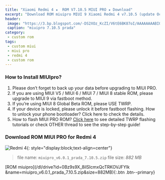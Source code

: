 ```yaml
---
title: "Xiaomi Redmi 4 ★  ROM V7.10.5 MIUI PRO ★ Download"
excerpt: "Download ROM miuipro MIUI 9 Xiaomi Redmi 4 v7.10.5 (update Oct 5th, 2017)"
header:
 image: "https://3.bp.blogspot.com/-DS2XOz_KcZI/V6tE6BK87oI/AAAAAAAABIQ/Th-QzIgs4l0DbhJeCVDYNg00CtsGtZKCgCLcB/s1600/miuipro-prada.jpg"
 caption: "miuipro 7.10.5 prada"
category:
 - custom rom
tags:
 - custom miui
 - miui pro
 - redmi 4
 - custom rom
---
```


### How to Install MIUIpro?

1. Please don’t forget to back up your data before upgrading to MIUI PRO.
2. If you are using MIUI V5 / MIUI 6 / MIUI 7 / MIUI 8 stable ROM, please upgrade to MIUI 9 via fastboot method. 
3. If you’re using MIUI 8 Global Beta ROM, please USE TWRP.
4. If your device is locked, please unlock it before fastboot flashing. How to unlock your phone bootloader? Click here to check the details.
5. How to flash MIUI PRO ROM? [Click here](/cara-panduan-pasang-rom-miui-pro-semua-xiaomi) to see detailed TWRP flashing tutorials or check OTHER thread to see the step-by-step guide!

### Download ROM MIUI PRO for Redmi 4

![Redmi 4](http://paguphone.com/content/media/large/34e1f2ac-twrp-dan-rooting-dengan-toolkit-khusus-redmi-4-prada.png){: style="display:block;text-align=center"}

> file name: `miuipro_v6.0.1_prada_7.10.5.zip`
> file size: _882 MB_

[ROM miuipro](/dl/drive?id=0Bz9s9X_8ilSlcmxQcTRKOVJFYlk &name=miuipro_v6.0.1_prada_7.10.5.zip&size=882MB){:.btn .btn--primary}
